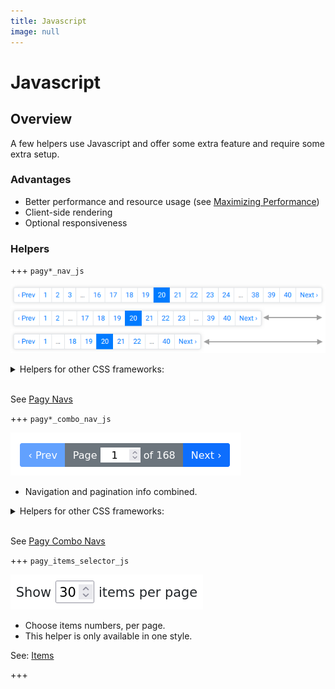 ```yaml
---
title: Javascript
image: null
---
```


# Javascript

## Overview

A few helpers use Javascript and offer some extra feature and require some extra setup.

### Advantages

- Better performance and resource usage (see [Maximizing Performance](/docs/how-to.md#maximize-performance))
- Client-side rendering
- Optional responsiveness

### Helpers

+++ `pagy*_nav_js`

![bootstrap_nav_js](/docs/assets/images/bootstrap_nav_js.png)

<details>
  <summary>
  Helpers for other CSS frameworks:
  </summary>

- `pagy_nav_js`
- `pagy_bootstrap_nav_js`
- `pagy_bulma_nav_js`
- `pagy_foundation_nav_js`
- `pagy_materialize_nav_js`
- `pagy_semantic_nav_js`

</details>

<br>

See [Pagy Navs](javascript/navs.md)

+++ `pagy*_combo_nav_js`

![bootstrap_combo_nav_js](/docs/assets/images/bootstrap_combo_nav_js.png)

* Navigation and pagination info combined.

<details>
  <summary>
    Helpers for other CSS frameworks:
  </summary>

- `pagy_combo_nav_js`
- `pagy_bootstrap_combo_nav_js`
- `pagy_bulma_combo_nav_js`
- `pagy_foundation_combo_nav_js`
- `pagy_materialize_combo_nav_js`
- `pagy_semantic_combo_nav_js`

</details>

<br>

See [Pagy Combo Navs](javascript/combo-navs.md)

+++ `pagy_items_selector_js`

![pagy_items_selector_js](/docs/assets/images/items_selector_js.png)

* Choose items numbers, per page.
* This helper is only available in one style.

See: [Items](../extras/items.md)

+++
